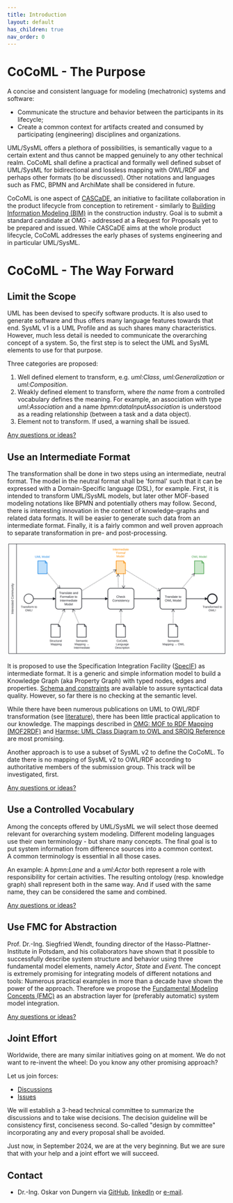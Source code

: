 ```yaml
---
title: Introduction
layout: default
has_children: true
nav_order: 0
---
```


<!-- templates <a href="" target="_blank"></a> <img class="my-align-right size-60" src="./assets/images/Home/" alt="" /> -->

# CoCoML - The Purpose

A concise and consistent language for modeling (mechatronic) systems and software: 
- Communicate the structure and behavior between the participants in its lifecycle;
- Create a common context for artifacts created and consumed by participating (engineering) disciplines and organizations.

UML/SysML offers a plethora of possibilities, is semantically vague to a certain extent and thus cannot be mapped genuinely to any other technical realm. 
CoCoML shall define a practical and formally well defined subset of UML/SysML for bidirectional and lossless mapping with OWL/RDF and perhaps other formats (to be discussed). 
Other notations and languages such as FMC, BPMN and ArchiMate shall be considered in future.

CoCoML is one aspect of <a href="https://github.com/GfSE/CASCaDE-Layered-Ontology" target="_blank">CASCaDE</a>, 
an initiative to facilitate collaboration in the product lifecycle from conception to retirement - similarly to 
<a href="https://en.wikipedia.org/wiki/Building_information_modeling" target="_blank">Building Information Modeling (BIM)</a> in the construction industry. 
Goal is to submit a standard candidate at OMG - addressed at a Request for Proposals yet to be prepared and issued. 
While CASCaDE aims at the whole product lifecycle, CoCoML addresses the early phases of systems engineering and in particular UML/SysML.

<!--<details markdown="block">
<summary>... read more</summary>

This is content inside a `<details>` dropdown.

</details>-->

# CoCoML - The Way Forward

## Limit the Scope

UML has been devised to specify software products. It is also used to generate software and thus offers many language features towards that end.
SysML v1 is a UML Profile and as such shares many characteristics.
However, much less detail is needed to communicate the overarching concept of a system. 
So, the first step is to select the UML and SysML elements to use for that purpose. 

Three categories are proposed:
1. Well defined element to transform, e.g. _uml:Class_, _uml:Generalization_ or _uml:Composition_.
2. Weakly defined element to transform, where *the name* from a controlled vocabulary defines the meaning. 
For example, an association with type _uml:Association_ and a name _bpmn:dataInputAssociation_ 
is understood as a reading relationship (between a task and a data object).
3. Element not to transform. If used, a warning shall be issued. 

<a href="https://github.com/GfSE/CoCoML-Pages/discussions/7" target="_blank">Any questions or ideas?</a>

## Use an Intermediate Format

The transformation shall be done in two steps using an intermediate, neutral format. 
The model in the neutral format shall be 'formal' such that it can be expressed with a Domain-Specific language (DSL), for example.
First, it is intended to transform UML/SysML models, but later other MOF-based modeling notations like BPMN
and potentially others may follow.
Second, there is interesting innovation in the context of knowledge-graphs and related data formats. It will be easier 
to generate such data from an intermediate format.
Finally, it is a fairly common and well proven approach to separate transformation in pre- and post-processing.

<img src="./assets/images/CoCoML-Development.svg" alt="Transform UML/SysML to OWL/RDF" />

It is proposed to use the Specification Integration Facility ([SpecIF](https://specif.de)) as intermediate format.
It is a generic and simple information model to build a Knowledge Graph (aka Property Graph) with typed nodes, edges and properties.
[Schema and constraints](https://github.com/GfSE/SpecIF-Schema) are available to assure syntactical data quality. 
However, so far there is no checking at the semantic level.

While there have been numerous publications on UML to OWL/RDF transformation (see <a href="./literature" target="_blank">literature</a>), 
there has been little practical application to our knowledge. The mappings described in 
<a href="https://www.omg.org/spec/MOF2RDF/" target="_blank">OMG: MOF to RDF Mapping (MOF2RDF)</a> and
<a href="https://henrietteharmse.com/wp-content/uploads/2017/11/uml-class-diagram-to-owl-and-sroiq-reference.pdf" target="_blank">Harmse: UML Class Diagram to OWL and SROIQ Reference</a>
are most promising. 

Another approach is to use a subset of SysML v2 to define the CoCoML. 
To date there is no mapping of SysML v2 to OWL/RDF according to authoritative members of the submission group.
This track will be investigated, first.

<a href="https://github.com/GfSE/CoCoML-Pages/discussions/4" target="_blank">Any questions or ideas?</a>

## Use a Controlled Vocabulary

Among the concepts offered by UML/SysML we will select those deemed relevant for overarching system modeling.
Different modeling languages use their own terminology - but share many concepts. 
The final goal is to put system information from difference sources into a common context.  
A common terminology is essential in all those cases.

An example: A _bpmn:Lane_ and a _uml:Actor_ both represent a role with responsibility for certain activities.
The resulting ontology (resp. knowledge graph) shall represent both in the same way. 
And if used with the same name, they can be considered the same and combined.

<a href="https://github.com/GfSE/CoCoML-Pages/discussions/6" target="_blank">Any questions or ideas?</a>

## Use FMC for Abstraction

Prof. Dr.-Ing. Siegfried Wendt, founding director of the Hasso-Plattner-Institute in Potsdam, and his collaborators have shown 
that it possible to successfully describe system structure and behavior using three fundamental model elements, namely _Actor_, _State_ and _Event_. 
The concept is extremely promising for integrating models of different notations and tools: Numerous practical examples in more than a decade have shown the power of the approach. 
Therefore we propose the <a href="http://fmc-modeling.org/" target="_blank">Fundamental Modeling Concepts (FMC)</a> 
as an abstraction layer for (preferably automatic) system model integration.

<!--<details markdown="block">
<summary>... read more</summary>

This is content inside a `<details>` dropdown.

</details>-->

<a href="https://github.com/GfSE/CoCoML-Pages/discussions/3" target="_blank">Any questions or ideas?</a>


## Joint Effort

Worldwide, there are many similar initiatives going on at moment. We do not want to re-invent the wheel: Do you know any other promising approach?

Let us join forces:
- <a href="https://github.com/GfSE/CoCoML/discussions" target="_blank">Discussions</a>
- <a href="https://github.com/GfSE/CoCoML/issues" target="_blank">Issues</a>

We will establish a 3-head technical committee to summarize the discussions and to take wise decisions.
The decision guideline will be consistency first, conciseness second. So-called "design by committee" incorporating any and every proposal shall be avoided.

Just now, in September 2024, we are at the very beginning. But we are sure that with your help and a joint effort we will succeed.

## Contact
- Dr.-Ing. Oskar von Dungern via <a href="https://github.com/odungern" target="_blank">GitHub</a>, <a href="https://www.linkedin.com/in/odungern/" target="_blank">linkedIn</a> or [e-mail](mailto:oskar.dungern@gfse.org).

